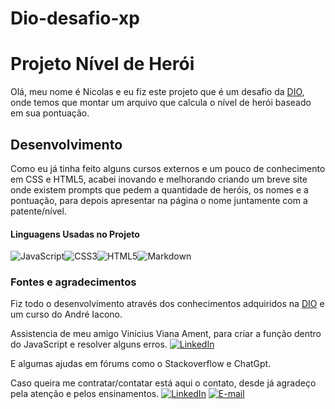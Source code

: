 # Dio-desafio-xp
# Projeto Nível de Herói

Olá, meu nome é Nicolas e eu fiz este projeto que é um desafio da [DIO](https://web.dio.me/home), onde temos que montar um arquivo que calcula o nível de herói baseado em sua pontuação.

## Desenvolvimento

Como eu já tinha feito alguns cursos externos e um pouco de conhecimento em CSS e HTML5, acabei inovando e melhorando criando um breve site onde existem prompts que pedem a quantidade de heróis, os nomes e a pontuação, para depois apresentar na página o nome juntamente com a patente/nível.
#### Linguagens Usadas no Projeto 
![JavaScript](https://img.shields.io/badge/JavaScript-000?style=for-the-badge&logo=javascript)![CSS3](https://img.shields.io/badge/CSS3-000?style=for-the-badge&logo=css3&logoColor=264CE4)![HTML5](https://img.shields.io/badge/HTML5-000?style=for-the-badge&logo=html5)![Markdown](https://img.shields.io/badge/Markdown-000?style=for-the-badge&logo=markdown)


### Fontes e agradecimentos
Fiz todo o desenvolvimento através dos conhecimentos adquiridos na [DIO](https://web.dio.me/home) e um curso do André Iacono.

Assistencia de meu amigo Vinicius Viana Ament, para criar a função dentro do JavaScript e resolver alguns erros. [![LinkedIn](https://img.shields.io/badge/LinkedIn-000?style=for-the-badge&logo=linkedin&logoColor=0E76A8)](https://www.linkedin.com/in/vinicius-ament-56b135188/)
 
E algumas ajudas em fórums como o Stackoverflow e ChatGpt.

Caso queira me contratar/contatar está aqui o contato, desde já agradeço pela atenção e pelos ensinamentos. 
[![LinkedIn](https://img.shields.io/badge/LinkedIn-000?style=for-the-badge&logo=linkedin&logoColor=0E76A8)](https://www.linkedin.com/in/nicolas-janes-a70589282/)
[![E-mail](https://img.shields.io/badge/-Email-000?style=for-the-badge&logo=microsoft-outlook&logoColor=007BFF)](mailto:nicolasjanes69@gmail.com)
